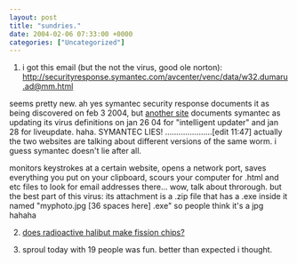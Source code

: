 ```yaml
---
layout: post
title: "sundries."
date: 2004-02-06 07:33:00 +0000
categories: ["Uncategorized"]
---
```


1. i got this email (but the not the virus, good ole norton): http://securityresponse.symantec.com/avcenter/venc/data/w32.dumaru.ad@mm.html

seems pretty new. ah yes symantec security response documents it as being discovered on feb 3 2004, but [another site](http://www.canada-av.com/sensible/home.nsf/0/4457E35D0EFA0A7385256E270065F4FB?OpenDocument) documents symantec as updating its virus definitions on jan 26 04 for "intelligent updater" and jan 28 for liveupdate. haha. SYMANTEC LIES! .....................[edit 11:47] actually the two websites are talking about different versions of the same worm. i guess symantec doesn't lie after all.

monitors keystrokes at a certain website, opens a network port, saves everything you put on your clipboard, scours your computer for .html and etc files to look for email addresses there... wow, talk about throrough. but the best part of this virus: its attachment is a .zip file that has a .exe inside it named "myphoto.jpg       [36 spaces here]             .exe" so people think it's a jpg hahaha

2. [does radioactive halibut make fission chips?](http://www.livejournal.com/community/ucberkeley/173406.html)

3. sproul today with 19 people was fun. better than expected i thought.